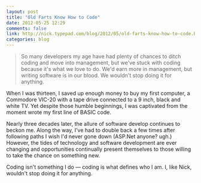 ```yaml
---
layout: post
title: "Old Farts Know How to Code"
date: 2012-05-25 12:29
comments: false
link: http://nick.typepad.com/blog/2012/05/old-farts-know-how-to-code.html
categories: blog
---
```


> So many developers my age have had plenty of chances to ditch coding and move into management, but we've stuck with coding because it's what we love to do. We'd earn more in management, but writing software is in our blood. We wouldn't stop doing it for anything.

When I was thirteen, I saved up enough money to buy my first computer, a Commodore VIC-20 with a tape drive connected to a 9 inch, black and white TV. Yet despite those humble beginnings, I was captivated from the moment wrote my first line of BASIC code.

Nearly three decades later, the allure of software develop continues to beckon me. Along the way, I've had to double back a few times after following paths I wish I'd never gone down (ASP.Net anyone? ugh.) However, the tides of technology and software development are ever changing and opportunities continually present themselves to those willing to take the chance on something new.

Coding isn't something I do &mdash; coding is what defines who I am. I, like Nick, wouldn't stop doing it for anything.
